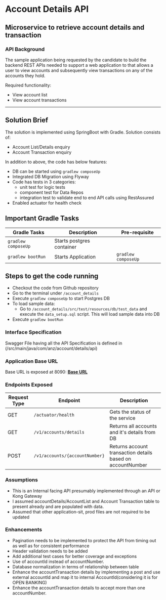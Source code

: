 # Account Details API

## Microservice to retrieve account details and transaction

### API Background

The sample application being requested by the candidate to build the backend REST APIs
needed to support a web application to that allows a user to view accounts and
subsequently view transactions on any of the accounts they hold.

Required functionality:
* View account list
* View account transactions

---

## Solution Brief

The solution is implemented using SpringBoot with Gradle. Solution consists of:

* Account List/Details enquiry
* Account Transaction enquiry

In addition to above, the code has below features:

* DB can be started using `gradlew composeUp`
* Integrated DB Migration using Flyway
* Code has tests in 3 categories:
  * unit test for logic tests 
  * component test for Data Repos
  * integration test to validate end to end API calls using RestAssured
* Enabled actuator for health check

## Important Gradle Tasks

| Gradle Tasks | Description | Pre-requisite |
| ------------ | ----------- | ------------- |
| `gradlew composeUp` | Starts postgres container | |
| `gradlew bootRun`| Starts Application| `gradlew composeUp` ||


## Steps to get the code running

* Checkout the code from Github repository
* Go to the terminal under `/account_details`
* Execute `gradlew composeUp` to start Postgres DB
* To load sample data:
  * Go to `/account_details/src/test/resources/db/test_data` and execute the `data_setup.sql` script. This will
    load sample data into DB
* Execute `gradlew bootRun`

### Interface Specification

Swagger File having all the API Specification is defined in (/src/main/java/com/anz/account/details/api)

### Application Base URL

Base URL is exposed at 8090: **[Base URL](http://localhost:8090/account-details)**

### Endpoints Exposed

| Request Type | Endpoint | Description |
  | ------------ | -------- | ----------- |
| GET | `/actuator/health` | Gets the status of the service |
| GET | `/v1/accounts/details` | Returns all accounts and it's details from DB |
| POST | `/v1/accounts/{accountNumber}` | Returns account transaction details based on accountNumber |

### Assumptions

* This is an Internal facing API presumably implemented through an API or Kong Gateway
* I assumed accountDetails/AccountList and Account Transaction table to present already and are populated with data.
* Assumed that other application-sit, prod files are not required to be updated

### Enhancements

* Pagination needs to be implemented to protect the API from timing out as well as for consistent performance
* Header validation needs to be added
* Add additional test cases for better coverage and exceptions
* Use of accountId instead of accountNumber. 
* Database normalization in terms of relationship between table
* Enhance the accountTransaction details by implementing a post and use external accountId and map it to internal AccountId(considering it is for OPEN BANKING)
* Enhance the  accountTransaction details to accept more than one accountNumber.
